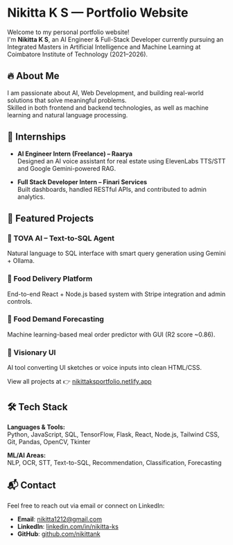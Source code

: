 # Nikitta K S — Portfolio Website

Welcome to my personal portfolio website!  
I'm **Nikitta K S**, an AI Engineer & Full-Stack Developer currently pursuing an Integrated Masters in Artificial Intelligence and Machine Learning at Coimbatore Institute of Technology (2021–2026).

## 🔥 About Me

I am passionate about AI, Web Development, and building real-world solutions that solve meaningful problems.  
Skilled in both frontend and backend technologies, as well as machine learning and natural language processing.

## 💼 Internships

- **AI Engineer Intern (Freelance) – Raarya**  
  Designed an AI voice assistant for real estate using ElevenLabs TTS/STT and Google Gemini-powered RAG.
  
- **Full Stack Developer Intern – Finari Services**  
  Built dashboards, handled RESTful APIs, and contributed to admin analytics.

## 🚀 Featured Projects

### 🔹 TOVA AI – Text-to-SQL Agent  
Natural language to SQL interface with smart query generation using Gemini + Ollama.

### 🔹 Food Delivery Platform  
End-to-end React + Node.js based system with Stripe integration and admin controls.

### 🔹 Food Demand Forecasting  
Machine learning-based meal order predictor with GUI (R2 score ~0.86).

### 🔹 Visionary UI  
AI tool converting UI sketches or voice inputs into clean HTML/CSS.

View all projects at 👉 [nikittaksportfolio.netlify.app](https://nikittaksportfolio.netlify.app)

## 🛠️ Tech Stack

**Languages & Tools:**  
Python, JavaScript, SQL, TensorFlow, Flask, React, Node.js, Tailwind CSS, Git, Pandas, OpenCV, Tkinter

**ML/AI Areas:**  
NLP, OCR, STT, Text-to-SQL, Recommendation, Classification, Forecasting

## 📬 Contact

Feel free to reach out via email or connect on LinkedIn:

- **Email**: nikitta1212@gmail.com  
- **LinkedIn**: [linkedin.com/in/nikitta-ks](https://linkedin.com/in/nikitta-ks)  
- **GitHub**: [github.com/nikittank](https://github.com/nikittank)

